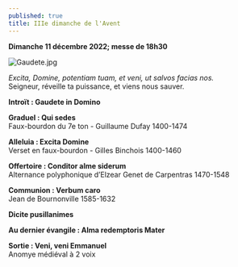 ```yaml
---
published: true
title: IIIe dimanche de l'Avent
---
```

**Dimanche 11 décembre 2022; messe de 18h30**  

![Gaudete.jpg]({{site.baseurl}}/images/Gaudete.jpg)

*Excita, Domine, potentiam tuam, et veni, ut salvos facias nos.*  
Seigneur, réveille ta puissance, et viens nous sauver.

**Introït : Gaudete in Domino**

**Graduel : Qui sedes**  
Faux-bourdon du 7e ton - Guillaume Dufay 1400-1474

**Alleluia : Excita Domine**  
Verset en faux-bourdon - Gilles Binchois 1400-1460

**Offertoire : Conditor alme siderum**  
Alternance polyphonique d’Elzear Genet de Carpentras 1470-1548

**Communion : Verbum caro**  
Jean de Bournonville 1585-1632

**Dicite pusillanimes**

**Au dernier évangile : Alma redemptoris Mater**

**Sortie : Veni, veni Emmanuel**  
Anomye médiéval à 2 voix
